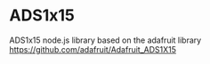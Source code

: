 # ADS1x15
ADS1x15 node.js library based on the adafruit library https://github.com/adafruit/Adafruit_ADS1X15
